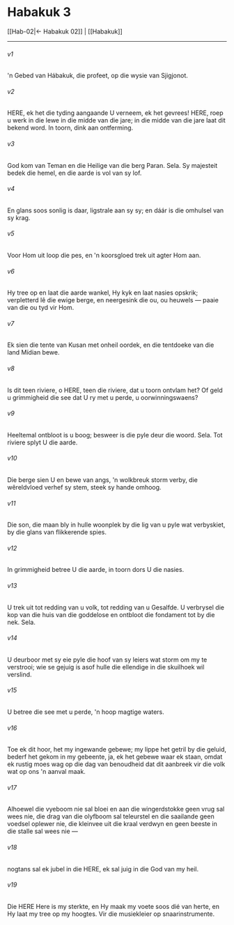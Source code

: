 # Habakuk 3

[[Hab-02|← Habakuk 02]] | [[Habakuk]]
***

###### v1
'n Gebed van Hábakuk, die profeet, op die wysie van Sjigjonot. 
###### v2
HERE, ek het die tyding aangaande U verneem, ek het gevrees! HERE, roep u werk in die lewe in die midde van die jare; in die midde van die jare laat dit bekend word. In toorn, dink aan ontferming. 
###### v3
God kom van Teman en die Heilige van die berg Paran. Sela. Sy majesteit bedek die hemel, en die aarde is vol van sy lof. 
###### v4
En glans soos sonlig is daar, ligstrale aan sy sy; en dáár is die omhulsel van sy krag. 
###### v5
Voor Hom uit loop die pes, en 'n koorsgloed trek uit agter Hom aan. 
###### v6
Hy tree op en laat die aarde wankel, Hy kyk en laat nasies opskrik; verpletterd lê die ewige berge, en neergesink die ou, ou heuwels — paaie van die ou tyd vir Hom. 
###### v7
Ek sien die tente van Kusan met onheil oordek, en die tentdoeke van die land Mídian bewe. 
###### v8
Is dit teen riviere, o HERE, teen die riviere, dat u toorn ontvlam het? Of geld u grimmigheid die see dat U ry met u perde, u oorwinningswaens? 
###### v9
Heeltemal ontbloot is u boog; besweer is die pyle deur die woord. Sela. Tot riviere splyt U die aarde. 
###### v10
Die berge sien U en bewe van angs, 'n wolkbreuk storm verby, die wêreldvloed verhef sy stem, steek sy hande omhoog. 
###### v11
Die son, die maan bly in hulle woonplek by die lig van u pyle wat verbyskiet, by die glans van flikkerende spies. 
###### v12
In grimmigheid betree U die aarde, in toorn dors U die nasies. 
###### v13
U trek uit tot redding van u volk, tot redding van u Gesalfde. U verbrysel die kop van die huis van die goddelose en ontbloot die fondament tot by die nek. Sela. 
###### v14
U deurboor met sy eie pyle die hoof van sy leiers wat storm om my te verstrooi; wie se gejuig is asof hulle die ellendige in die skuilhoek wil verslind. 
###### v15
U betree die see met u perde, 'n hoop magtige waters. 
###### v16
Toe ek dit hoor, het my ingewande gebewe; my lippe het getril by die geluid, bederf het gekom in my gebeente, ja, ek het gebewe waar ek staan, omdat ek rustig moes wag op die dag van benoudheid dat dit aanbreek vir die volk wat op ons 'n aanval maak. 
###### v17
Alhoewel die vyeboom nie sal bloei en aan die wingerdstokke geen vrug sal wees nie, die drag van die olyfboom sal teleurstel en die saailande geen voedsel oplewer nie, die kleinvee uit die kraal verdwyn en geen beeste in die stalle sal wees nie — 
###### v18
nogtans sal ek jubel in die HERE, ek sal juig in die God van my heil. 
###### v19
Die HERE Here is my sterkte, en Hy maak my voete soos dié van herte, en Hy laat my tree op my hoogtes. Vir die musiekleier op snaarinstrumente. 
